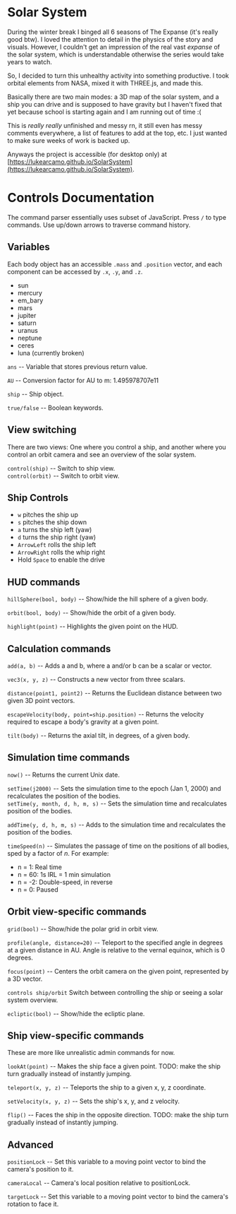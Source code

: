# Solar System
During the winter break I binged all 6 seasons of The Expanse (it's really good btw).
I loved the attention to detail in the physics of the story and visuals.
However, I couldn't get an impression of the real vast *expanse* of the solar system, which is understandable otherwise the series would take years to watch.

So, I decided to turn this unhealthy activity into something productive.
I took orbital elements from NASA, mixed it with THREE.js, and made this.

Basically there are two main modes: a 3D map of the solar system, and a ship you can drive and is supposed to have gravity but I haven't fixed that yet because school is starting again and I am running out of time :(

This is *really really* unfinished and messy rn, it still even has messy comments everywhere, a list of features to add at the top, etc. I just wanted to make sure weeks of work is backed up.

Anyways the project is accessible (for desktop only) at [https://lukearcamo.github.io/SolarSystem](https://lukearcamo.github.io/SolarSystem).

# Controls Documentation

The command parser essentially uses subset of JavaScript. Press `/` to type commands. Use up/down arrows to traverse command history.

## Variables

Each body object has an accessible `.mass` and `.position` vector, and each component can be accessed by `.x`, `.y`, and `.z`. 
* sun
* mercury
* em_bary
* mars
* jupiter
* saturn
* uranus
* neptune
* ceres
* luna (currently broken)

`ans` -- Variable that stores previous return value.

`AU` -- Conversion factor for AU to m: 1.495978707e11

`ship` -- Ship object.

`true/false` -- Boolean keywords.

## View switching

There are two views: One where you control a ship, and another where you control an orbit camera and see an overview of the solar system.

`control(ship)` -- Switch to ship view.\
`control(orbit)` -- Switch to orbit view.

## Ship Controls
* `w` pitches the ship up
* `s` pitches the ship down
* `a` turns the ship left (yaw)
* `d` turns the ship right (yaw)
* `ArrowLeft` rolls the ship left
* `ArrowRight` rolls the whip right
* Hold `Space` to enable the drive 

## HUD commands

`hillSphere(bool, body)` -- Show/hide the hill sphere of a given body.

`orbit(bool, body)` -- Show/hide the orbit of a given body.

`highlight(point)` -- Highlights the given point on the HUD.

## Calculation commands

`add(a, b)` -- Adds a and b, where a and/or b can be a scalar or vector.

`vec3(x, y, z)` -- Constructs a new vector from three scalars.

`distance(point1, point2)` -- Returns the Euclidean distance between two given 3D point vectors.

`escapeVelocity(body, point=ship.position)` -- Returns the velocity required to escape a body's gravity at a given point.

`tilt(body)` -- Returns the axial tilt, in degrees, of a given body.

## Simulation time commands

`now()` -- Returns the current Unix date.

`setTime(j2000)` -- Sets the simulation time to the epoch (Jan 1, 2000) and recalculates the position of the bodies.\
`setTime(y, month, d, h, m, s)` -- Sets the simulation time and recalculates position of the bodies.

`addTime(y, d, h, m, s)` -- Adds to the simulation time and recalculates the position of the bodies.

`timeSpeed(n)` -- Simulates the passage of time on the positions of all bodies, sped by a factor of *n*. For example:
* n = 1: Real time
* n = 60: 1s IRL = 1 min simulation
* n = -2: Double-speed, in reverse
* n = 0: Paused

## Orbit view-specific commands

`grid(bool)` -- Show/hide the polar grid in orbit view.

`profile(angle, distance=20)` -- Teleport to the specified angle in degrees at a given distance in AU. Angle is relative to the vernal equinox, which is 0 degrees.

`focus(point)` -- Centers the orbit camera on the given point, represented by a 3D vector.

`controls ship/orbit`
Switch between controlling the ship or seeing a solar system overview.

`ecliptic(bool)` -- Show/hide the ecliptic plane.

## Ship view-specific commands

These are more like unrealistic admin commands for now.

`lookAt(point)` -- Makes the ship face a given point. TODO: make the ship turn gradually instead of instantly jumping.

`teleport(x, y, z)` -- Teleports the ship to a given x, y, z coordinate.

`setVelocity(x, y, z)` -- Sets the ship's x, y, and z velocity.

`flip()` -- Faces the ship in the opposite direction. TODO: make the ship turn gradually instead of instantly jumping.

## Advanced

`positionLock` -- Set this variable to a moving point vector to bind the camera's position to it.

`cameraLocal` -- Camera's local position relative to positionLock.

`targetLock` -- Set this variable to a moving point vector to bind the camera's rotation to face it.

